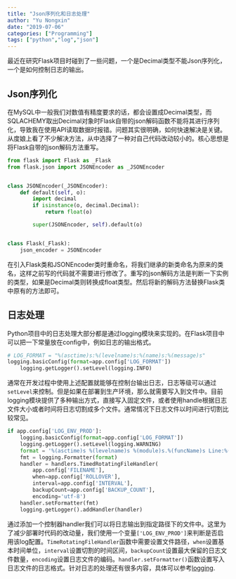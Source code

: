 ```yaml
---
title: "Json序列化和日志处理"
author: "Yu Nongxin"
date: "2019-07-06"
categories: ["Programming"]
tags: ["python","log","json"]
---
```

最近在研究Flask项目时碰到了一些问题，一个是Decimal类型不能Json序列化，一个是如何控制日志的输出。

## Json序列化
在MySQL中一般我们对数值有精度要求的话，都会设置成Decimal类型，而SQLACHEMY取出Decimal对象时Flask自带的json解码函数不能将其进行序列化，导致我在使用API读取数据时报错。问题其实很明确，如何快速解决是关键。从度娘上看了不少解决方法，从中选择了一种对自己代码改动较小的。核心思想是将Flask自带的json解码方法重写。
```python
from flask import Flask as _Flask
from flask.json import JSONEncoder as _JSONEncoder


class JSONEncoder(_JSONEncoder):
    def default(self, o):
        import decimal
        if isinstance(o, decimal.Decimal):
            return float(o)

        super(JSONEncoder, self).default(o)


class Flask(_Flask):
    json_encoder = JSONEncoder
```
在引入Flask类和JSONEncoder类时重命名，将我们继承的新类命名为原来的类名，这样之前写的代码就不需要进行修改了。重写的json解码方法是判断一下实例的类型，如果是Decimal类则转换成float类型。然后将新的解码方法替换Flask类中原有的方法即可。

## 日志处理
Python项目中的日志处理大部分都是通过logging模块来实现的。在Flask项目中可以把一下常量放在config中，例如日志的输出格式。
```python
# LOG_FORMAT = "%(asctime)s:%(levelname)s:%(name)s:%(message)s"
logging.basicConfig(format=app.config['LOG_FORMAT'])
    logging.getLogger().setLevel(logging.INFO)
```
通常在开发过程中使用上述配置就能够在控制台输出日志，日志等级可以通过```setLevel```来控制。但是如果在部署到生产环境，那么就需要写入到文件中。目前logging模块提供了多种输出方式，直接写入固定文件，或者使用handle根据日志文件大小或者时间将日志切割成多个文件。通常情况下日志文件以时间进行切割比较常见。
```python
if app.config['LOG_ENV_PROD']:
    logging.basicConfig(format=app.config['LOG_FORMAT'])
    logging.getLogger().setLevel(logging.WARNING)
    format = '%(asctime)s %(levelname)s %(module)s.%(funcName)s Line:%(lineno)d:%(message)s'
    fmt = logging.Formatter(format)
    handler = handlers.TimedRotatingFileHandler(
        app.config['FILENAME'],
        when=app.config['ROLLOVER'],
        interval=app.config['INTERVAL'],
        backupCount=app.config['BACKUP_COUNT'],
        encoding='utf-8')
    handler.setFormatter(fmt)
    logging.getLogger().addHandler(handler)
```
通过添加一个控制器handler我们可以将日志输出到指定路径下的文件中。这里为了减少部署时代码的改动量，我们使用一个变量```['LOG_ENV_PROD']```来判断是否启用该log配置。```TimeRotatingFileHandler```函数中需要设置文件路径，```when```设置基本时间单位，```interval```设置切割的时间区间，```backupCount```设置最大保留的日志文件数量，```encoding```设置日志文件的编码。```handler.setFormatter()```函数设置写入日志文件的日志格式。针对日志的处理还有很多内容，具体可以参考[logging](https://docs.python.org/3/library/logging.html).